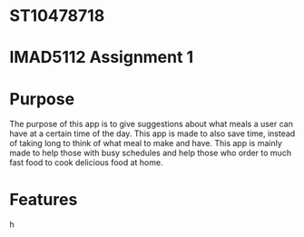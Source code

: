 # ST10478718

# IMAD5112 Assignment 1

# Purpose 

The purpose of this app is to give suggestions about what meals a user can have at a certain time of the day. 
This app is made to also save time, instead of taking long to think of what meal to make and have.
This app is mainly made to help those with busy schedules and help those who order to much fast food to cook delicious food at home.

# Features
h 
